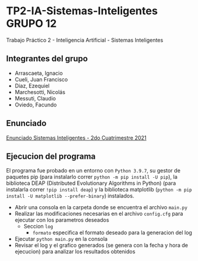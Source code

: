 # TP2-IA-Sistemas-Inteligentes GRUPO 12
Trabajo Práctico 2 - Inteligencia Artificial - Sistemas Inteligentes

## Integrantes del grupo
- Arrascaeta, Ignacio
- Cueli, Juan Francisco
- Diaz, Ezequiel
- Marchesotti, Nicolás
- Messuti, Claudio
- Oviedo, Facundo

## Enunciado
[Enunciado Sistemas Inteligentes - 2do Cuatrimestre 2021](https://drive.google.com/file/d/18Wz3wD0k8PnrjpACX-vVBbVzKHncLakK/view?usp=sharing)

## Ejecucion del programa
El programa fue probado en un entorno con `Python 3.9.7`, su gestor de paquetes pip (para instalarlo correr `python -m pip install -U pip`), la biblioteca DEAP (Distributed Evolutionary Algorithms in Python) (para instalarla correr `!pip install deap`) y la biblioteca matplotlib (`python -m pip install -U matplotlib --prefer-binary`) instalados. 

- Abrir una consola en la carpeta donde se encuentra el archivo `main.py`
- Realizar las modificaciones necesarias en el archivo `config.cfg` para ejecutar con los parametros deseados
  - Seccion `log`
    - `formato` especifica el formato deseado para la generacion del log
- Ejecutar `python main.py` en la consola
- Revisar el log y el grafico generados (se genera con la fecha y hora de ejecucion) para analizar los resultados obtenidos
